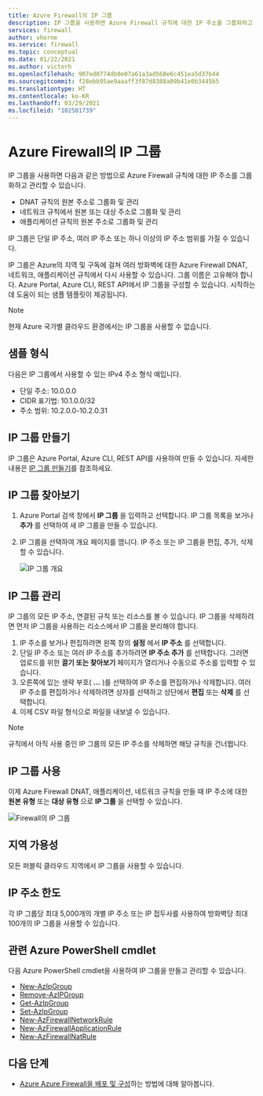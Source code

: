 ```yaml
---
title: Azure Firewall의 IP 그룹
description: IP 그룹을 사용하면 Azure Firewall 규칙에 대한 IP 주소를 그룹화하고 관리할 수 있습니다.
services: firewall
author: vhorne
ms.service: firewall
ms.topic: conceptual
ms.date: 01/22/2021
ms.author: victorh
ms.openlocfilehash: 907ed0774db0e07a61a3ad568e6c451ea5d37b44
ms.sourcegitcommit: f28ebb95ae9aaaff3f87d8388a09b41e0b3445b5
ms.translationtype: HT
ms.contentlocale: ko-KR
ms.lasthandoff: 03/29/2021
ms.locfileid: "102501739"
---
```

# <a name="ip-groups-in-azure-firewall"></a>Azure Firewall의 IP 그룹

IP 그룹을 사용하면 다음과 같은 방법으로 Azure Firewall 규칙에 대한 IP 주소를 그룹화하고 관리할 수 있습니다.

- DNAT 규칙의 원본 주소로 그룹화 및 관리
- 네트워크 규칙에서 원본 또는 대상 주소로 그룹화 및 관리
- 애플리케이션 규칙의 원본 주소로 그룹화 및 관리


IP 그룹은 단일 IP 주소, 여러 IP 주소 또는 하나 이상의 IP 주소 범위를 가질 수 있습니다.

IP 그룹은 Azure의 지역 및 구독에 걸쳐 여러 방화벽에 대한 Azure Firewall DNAT, 네트워크, 애플리케이션 규칙에서 다시 사용할 수 있습니다. 그룹 이름은 고유해야 합니다. Azure Portal, Azure CLI, REST API에서 IP 그룹을 구성할 수 있습니다. 시작하는 데 도움이 되는 샘플 템플릿이 제공됩니다.

> [!NOTE]
> 현재 Azure 국가별 클라우드 환경에서는 IP 그룹을 사용할 수 없습니다.

## <a name="sample-format"></a>샘플 형식

다음은 IP 그룹에서 사용할 수 있는 IPv4 주소 형식 예입니다.

- 단일 주소: 10.0.0.0
- CIDR 표기법: 10.1.0.0/32
- 주소 범위: 10.2.0.0-10.2.0.31

## <a name="create-an-ip-group"></a>IP 그룹 만들기

IP 그룹은 Azure Portal, Azure CLI, REST API를 사용하여 만들 수 있습니다. 자세한 내용은 [IP 그룹 만들기](create-ip-group.md)를 참조하세요.

## <a name="browse-ip-groups"></a>IP 그룹 찾아보기
1. Azure Portal 검색 창에서 **IP 그룹** 을 입력하고 선택합니다. IP 그룹 목록을 보거나 **추가** 를 선택하여 새 IP 그룹을 만들 수 있습니다.
2. IP 그룹을 선택하여 개요 페이지를 엽니다. IP 주소 또는 IP 그룹을 편집, 추가, 삭제할 수 있습니다.

   ![IP 그룹 개요](media/ip-groups/overview.png)

## <a name="manage-an-ip-group"></a>IP 그룹 관리

IP 그룹의 모든 IP 주소, 연결된 규칙 또는 리소스를 볼 수 있습니다. IP 그룹을 삭제하려면 먼저 IP 그룹을 사용하는 리소스에서 IP 그룹을 분리해야 합니다.

1. IP 주소를 보거나 편집하려면 왼쪽 창의 **설정** 에서 **IP 주소** 를 선택합니다.
2. 단일 IP 주소 또는 여러 IP 주소를 추가하려면 **IP 주소 추가** 를 선택합니다. 그러면 업로드를 위한 **끌기 또는 찾아보기** 페이지가 열리거나 수동으로 주소를 입력할 수 있습니다.
3.    오른쪽에 있는 생략 부호( **...** )를 선택하여 IP 주소를 편집하거나 삭제합니다. 여러 IP 주소를 편집하거나 삭제하려면 상자를 선택하고 상단에서 **편집** 또는 **삭제** 를 선택합니다.
4. 이제 CSV 파일 형식으로 파일을 내보낼 수 있습니다.

> [!NOTE]
> 규칙에서 아직 사용 중인 IP 그룹의 모든 IP 주소를 삭제하면 해당 규칙을 건너뜁니다.


## <a name="use-an-ip-group"></a>IP 그룹 사용

이제 Azure Firewall DNAT, 애플리케이션, 네트워크 규칙을 만들 때 IP 주소에 대한 **원본 유형** 또는 **대상 유형** 으로 **IP 그룹** 을 선택할 수 있습니다.

![Firewall의 IP 그룹](media/ip-groups/fw-ipgroup.png)

## <a name="region-availability"></a>지역 가용성

모든 퍼블릭 클라우드 지역에서 IP 그룹을 사용할 수 있습니다.

## <a name="ip-address-limits"></a>IP 주소 한도

각 IP 그룹당 최대 5,000개의 개별 IP 주소 또는 IP 접두사를 사용하여 방화벽당 최대 100개의 IP 그룹을 사용할 수 있습니다.

## <a name="related-azure-powershell-cmdlets"></a>관련 Azure PowerShell cmdlet

다음 Azure PowerShell cmdlet을 사용하여 IP 그룹을 만들고 관리할 수 있습니다.

- [New-AzIpGroup](/powershell/module/az.network/new-azipgroup)
- [Remove-AzIPGroup](/powershell/module/az.network/remove-azipgroup)
- [Get-AzIpGroup](/powershell/module/az.network/get-azipgroup)
- [Set-AzIpGroup](/powershell/module/az.network/set-azipgroup)
- [New-AzFirewallNetworkRule](/powershell/module/az.network/new-azfirewallnetworkrule)
- [New-AzFirewallApplicationRule](/powershell/module/az.network/new-azfirewallapplicationrule)
- [New-AzFirewallNatRule](/powershell/module/az.network/new-azfirewallnatrule)

## <a name="next-steps"></a>다음 단계

- [Azure Azure Firewall을 배포 및 구성](tutorial-firewall-deploy-portal.md)하는 방법에 대해 알아봅니다.